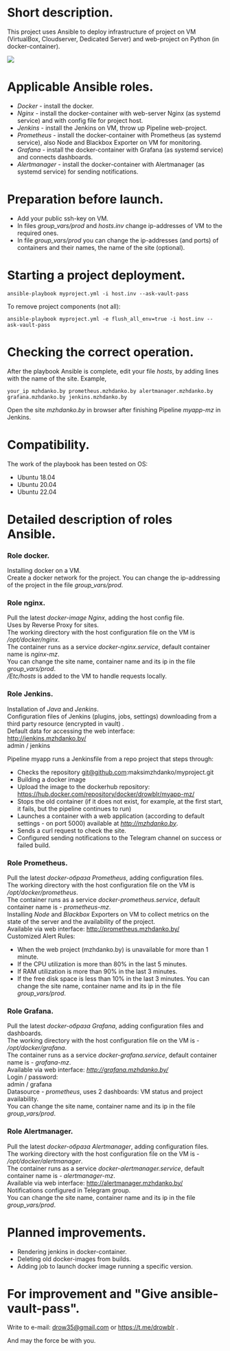 # Short description.

This project uses Ansible to deploy infrastructure of project on VM (VirtualBox, Cloudserver, Dedicated Server) and web-project on Python (in docker-container).

<image src="graduatework.png">

# Applicable Ansible roles.

* *Docker* - install the docker.
* *Nginx* - install the docker-container with web-server Nginx (as systemd service) and with config file for project host.
* *Jenkins* - install the Jenkins on VM, throw up Pipeline web-project.
* *Prometheus* - install the docker-container with Prometheus (as systemd service), also Node and Blackbox Exporter on VM for monitoring.
* *Grafana* - install the docker-container with Grafana (as systemd service) and connects dashboards.
* *Alertmanager* - install the docker-container with Alertmanager (as systemd service) for sending notifications.

# Preparation before launch.

* Add your public ssh-key on VM.
* In files *group_vars/prod* and *hosts.inv* change ip-addresses of VM to the required ones.
* In file *group_vars/prod* you can change the ip-addresses (and ports) of containers and their names, the name of the site (optional). 

# Starting a project deployment.

```
ansible-playbook myproject.yml -i host.inv --ask-vault-pass
```

To remove project components (not all):
```
ansible-playbook myproject.yml -e flush_all_env=true -i host.inv --ask-vault-pass
```

# Checking the correct operation.

After the playbook Ansible is complete, edit your file *hosts*, by adding lines with the name of the site.
Example,
```
your_ip mzhdanko.by prometheus.mzhdanko.by alertmanager.mzhdanko.by grafana.mzhdanko.by jenkins.mzhdanko.by
```
Open the site *mzhdanko.by* in browser after finishing Pipeline *myapp-mz* in Jenkins.

# Compatibility.
The work of the playbook has been tested on OS:
* Ubuntu 18.04
* Ubuntu 20.04
* Ubuntu 22.04

# Detailed description of roles Ansible.

### Role docker.

Installing docker on a VM.\
Create a docker network for the project. You can change the ip-addressing of the project in the file *group_vars/prod*.

### Role nginx.

Pull the latest *docker-image Nginx*, adding the host config file.\
Uses by Reverse Proxy for sites.\
The working directory with the host configuration file on the VM is */opt/docker/nginx*.\
The container runs as a service *docker-nginx.service*, default container name is *nginx-mz*.\
You can change the site name, container name and its ip in the file *group_vars/prod*.\
*/Etc/hosts* is added to the VM to handle requests locally.

### Role Jenkins.

Installation of *Java* and *Jenkins*.\
Configuration files of Jenkins (plugins, jobs, settings) downloading from a third party resource (encrypted in vault) .\
Default data for accessing the web interface:\
http://jenkins.mzhdanko.by/ \
admin / jenkins

Pipeline myapp runs a Jenkinsfile from a repo project that steps through:
* Checks the repository git@github.com:maksimzhdanko/myproject.git
* Building a docker image
* Upload the image to the dockerhub repository: https://hub.docker.com/repository/docker/drowblr/myapp-mz/
* Stops the old container (if it does not exist, for example, at the first start, it fails, but the pipeline continues to run)
* Launches a container with a web application (according to default settings - on port 5000) available at *http://mzhdanko.by*.
* Sends a curl request to check the site.
* Configured sending notifications to the Telegram channel on success or failed build.

### Role Prometheus.

Pull the latest *docker-образа Prometheus*, adding configuration files.\
The working directory with the host configuration file on the VM is */opt/docker/prometheus*.\
The container runs as a service *docker-prometheus.service*, default container name is - *prometheus-mz*.\
Installing *Node* and *Blackbox* Exporters on VM to collect metrics on the state of the server and the availability of the project.\
Available via web interface: http://prometheus.mzhdanko.by/ \
Customized Alert Rules:
* When the web project (mzhdanko.by) is unavailable for more than 1 minute.
* If the CPU utilization is more than 80% in the last 5 minutes.
* If RAM utilization is more than 90% in the last 3 minutes.
* If the free disk space is less than 10% in the last 3 minutes.
You can change the site name, container name and its ip in the file *group_vars/prod*.

### Role Grafana.
Pull the latest *docker-образа Grafana*, adding configuration files and dashboards.\
The working directory with the host configuration file on the VM is - */opt/docker/grafana*.\
The container runs as a service  *docker-grafana.service*, default container name is  - *grafana-mz*.\
Available via web interface: *http://grafana.mzhdanko.by/* \
Login / password:\
admin / grafana \
Datasource - *prometheus*, uses 2 dashboards: VM status and project availability.\
You can change the site name, container name and its ip in the file *group_vars/prod*.

### Role Alertmanager.
Pull the latest *docker-образа Alertmanager*, adding configuration files.\
The working directory with the host configuration file on the VM is - */opt/docker/alertmanager*.\
The container runs as a service *docker-alertmanager.service*, default container name is - *alertmanager-mz*.\
Available via web interface: http://alertmanager.mzhdanko.by/ \
Notifications configured in Telegram group.\
You can change the site name, container name and its ip in the file *group_vars/prod*.

# Planned improvements.

* Rendering jenkins in docker-container.
* Deleting old docker-images from builds.
* Adding job to launch docker image running a specific version.

# For improvement and "Give ansible-vault-pass".

Write to e-mail: drow35@gmail.com or https://t.me/drowblr .

And may the force be with you.

